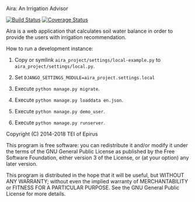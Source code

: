 Aira: An Irrigation Advisor

[![Build Status][travis-button]][travis]
[![Coverage Status][codecov-button]][codecov]

[travis-button]: http://img.shields.io/travis/openmeteo/aira.svg
[travis]: https://travis-ci.org/openmeteo/aira
[codecov-button]: https://codecov.io/gh/openmeteo/aira/branch/master/graph/badge.svg
[codecov]: https://codecov.io/gh/openmeteo/aira

Aira is a web application that calculates soil water balance in order
to provide the users with irrigation recommendation.

How to run a development instance:

  1. Copy or symlink `aira_project/settings/local-example.py` to
     `aira_project/settings/local.py`.

  2. Set `DJANGO_SETTINGS_MODULE=aira_project.settings.local`

  3. Execute `python manage.py migrate`.

  4. Execute `python manage.py loaddata en.json`.

  5. Execute `python manage.py demo_user`.

  6. Execute `python manage.py runserver`.

Copyright (C) 2014-2018 TEI of Epirus

This program is free software: you can redistribute it and/or modify
it under the terms of the GNU General Public License as published by
the Free Software Foundation, either version 3 of the License, or (at
your option) any later version.

This program is distributed in the hope that it will be useful, but
WITHOUT ANY WARRANTY; without even the implied warranty of
MERCHANTABILITY or FITNESS FOR A PARTICULAR PURPOSE.  See the GNU
General Public License for more details.
